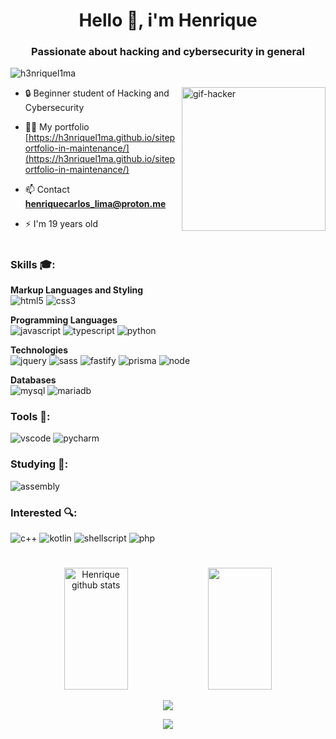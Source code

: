 <h1 align="center">Hello 👋, i'm Henrique</h1>
<h3 align="center">Passionate about hacking and cybersecurity in general</h3>

<p align="left"> <img src="https://komarev.com/ghpvc/?username=h3nriquel1ma&label=Profile%20views&color=0e75b6&style=flat" alt="h3nriquel1ma" /> </p>

<img width="230px" align="right" src="https://github.com/H3nriqueL1ma/H3nriqueL1ma/blob/main/GIF.gif" alt="gif-hacker"/>

- 🔒 Beginner student of Hacking and Cybersecurity

- 👨‍💻 My portfolio [https://h3nriquel1ma.github.io/siteportfolio-in-maintenance/](https://h3nriquel1ma.github.io/siteportfolio-in-maintenance/)

- 📫 Contact **henriquecarlos_lima@proton.me**

- ⚡ I'm 19 years old
<h1></h1>
<h3 align="left">Skills 🎓:</h3>
<p align="left">
  <strong>Markup Languages and Styling</strong><br>
  <img src="https://img.shields.io/badge/HTML5-E34F26?style=for-the-badge&logo=html5&logoColor=white" alt="html5"/> 
  <img src="https://img.shields.io/badge/CSS3-1572B6?style=for-the-badge&logo=css3&logoColor=white" alt="css3"/>
  
  <strong>Programming Languages</strong><br> 
  <img src="https://img.shields.io/badge/JavaScript-F7DF1E?style=for-the-badge&logo=javascript&logoColor=black" alt="javascript"/>
  <img src="https://img.shields.io/badge/TypeScript-007ACC?style=for-the-badge&logo=typescript&logoColor=white" alt="typescript"/>
  <img src="https://img.shields.io/badge/Python-3776AB?style=for-the-badge&logo=python&logoColor=white" alt="python"/><br>
  
  <strong>Technologies</strong><br> 
  <img src="https://img.shields.io/badge/jQuery-0769AD?style=for-the-badge&logo=jquery&logoColor=white" alt="jquery"/>
  <img src="https://img.shields.io/badge/Sass-CC6699?style=for-the-badge&logo=sass&logoColor=white" alt="sass"/>
  <img src="https://img.shields.io/badge/fastify-%23000000.svg?style=for-the-badge&logo=fastify&logoColor=white" alt="fastify"/>
  <img src="https://img.shields.io/badge/Prisma-3982CE?style=for-the-badge&logo=Prisma&logoColor=white" alt="prisma"/>
  <img src="https://img.shields.io/badge/node.js-6DA55F?style=for-the-badge&logo=node.js&logoColor=white" alt="node"/>
  
  <strong>Databases</strong><br> 
  <img src="https://img.shields.io/badge/MySQL-00000F?style=for-the-badge&logo=mysql&logoColor=white" alt="mysql"/>
  <img src="https://img.shields.io/badge/MariaDB-003545?style=for-the-badge&logo=mariadb&logoColor=white" alt="mariadb"/><br>
</p>

<h3 align="left">Tools 🧰:</h3>
<p align="left">
  <img src="https://img.shields.io/badge/Visual_Studio_Code-0078D4?style=for-the-badge&logo=visual%20studio%20code&logoColor=white" alt="vscode"/>
  <img src="https://img.shields.io/badge/PyCharm-000000.svg?&style=for-the-badge&logo=PyCharm&logoColor=white" alt="pycharm"/>   
</p>

<h3 align="left">Studying 📖:</h3>
<p align="left">
  <img src="https://img.shields.io/badge/-ASSEMBLY-lightgrey?style=for-the-badge&logo=rotaryinternational&logoColor=white" alt="assembly"/>
</p>

<h3 align="left">Interested 🔍:</h3>
<p align="left">
  <img src="https://img.shields.io/badge/C%2B%2B-00599C?style=for-the-badge&logo=c%2B%2B&logoColor=white" alt="c++"/>
  <img src="https://img.shields.io/badge/Kotlin-0095D5?&style=for-the-badge&logo=kotlin&logoColor=white" alt="kotlin"/>
  <img src="https://img.shields.io/badge/Shell_Script-121011?style=for-the-badge&logo=gnu-bash&logoColor=white" alt="shellscript"/>
  <img src="https://img.shields.io/badge/php-%23777BB4.svg?style=for-the-badge&logo=php&logoColor=white" alt="php"/>
</p>
<h1></h1>
<div align="center">  
  <img width="45%" height="195px" src="https://github-readme-stats-sigma-five.vercel.app/api?username=H3nriqueL1ma&show_icons=true&count_private=true&hide_border=true&theme=tokyonight" alt="Henrique github stats" /> 
  <img width="45%" height="195px" src="https://github-readme-stats-sigma-five.vercel.app/api/top-langs/?username=H3nriqueL1ma&layout=compact&hide_border=true&theme=tokyonight" />
  
  <a href="http://www.github.com/H3nriqueL1ma"><img src="https://github-readme-streak-stats.herokuapp.com/?user=H3nriqueL1ma&theme=tokyonight&hide_border=true" /></a>
</div>

<p align="center">
  <img src="https://github-profile-trophy.vercel.app/?username=H3nriqueL1ma&theme=tokyonight&row=1&no-bg=true&column=6&margin-w=15&margin-h=15" />
</p>
